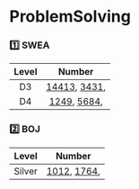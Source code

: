 # ProblemSolving
### 1️⃣ SWEA
| Level | Number |
| :------: | :------: |
| D3 | [14413](https://github.com/SSangRRae/ProblemSolving/tree/main/SWEA/D3/14413. 격자판 칠하기), [3431](https://github.com/SSangRRae/ProblemSolving/tree/main/SWEA/D3/3431. 준환이의 운동관리),  |
| D4 | [1249](https://github.com/SSangRRae/ProblemSolving/tree/main/SWEA/D4/1249. ［S／W 문제해결 응용］ 4일차 － 보급로), [5684](https://github.com/SSangRRae/ProblemSolving/tree/main/SWEA/D4/5684. ［Professional］ 운동),  |

### 2️⃣ BOJ
| Level | Number |
| :------: | :------: |
| Silver | [1012](https://github.com/SSangRRae/ProblemSolving/tree/main/백준/Silver/1012. 유기농 배추), [1764](https://github.com/SSangRRae/ProblemSolving/tree/main/백준/Silver/1764. 듣보잡),  |

